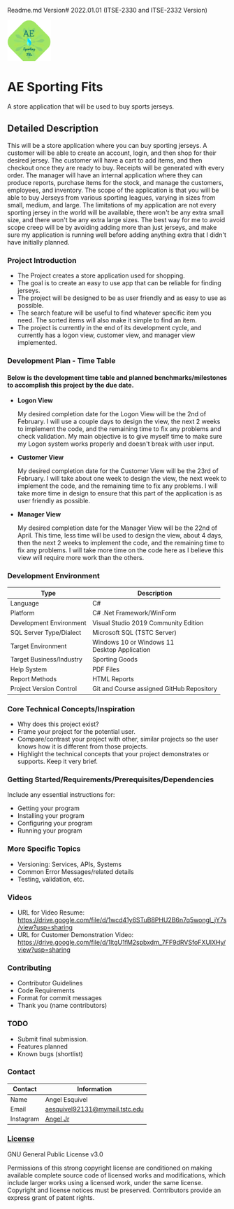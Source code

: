 Readme.md Version# 2022.01.01 (ITSE-2330 and ITSE-2332 Version)


![My custom Icon](FinalLogo.png "My Project Logo")


# AE Sporting Fits
A store application that will be used to buy sports jerseys.

## Detailed Description

This will be a store application where you can buy sporting jerseys. A customer will be able to create an account, login, and then shop for their desired jersey. The customer will have a cart to add items, and then checkout once they are ready to buy. Receipts will be generated with every order. The manager will have an internal application where they can produce reports, purchase items for the stock, and manage the customers, employees, and inventory. The scope of the application is that you will be able to buy Jerseys from various sporting leagues, varying in sizes from small, medium, and large. The limitations of my application are not every sporting jersey in the world will be available, there won't be any extra small size, and there won't be any extra large sizes. The best way for me to avoid scope creep will be by avoiding adding more than just jerseys, and make sure my application is running well before adding anything extra that I didn't have initially planned.

### Project Introduction

- The Project creates a store application used for shopping.
- The goal is to create an easy to use app that can be reliable for finding jerseys.
- The project will be designed to be as user friendly and as easy to use as possible.
- The search feature will be useful to find whatever specific item you need. The sorted items will also make it simple to find
  an item.
- The project is currently in the end of its development cycle, and currently has a logon view, customer view, and manager view implemented.

### Development Plan - Time Table

#### Below is the development time table and planned benchmarks/milestones to accomplish this project by the due date.

- **Logon View**

  My desired completion date for the Logon View will be the 2nd of February. I will use a couple days to design the view, the next 2 weeks to implement the code, and the remaining time to fix any problems and check validation. My main objective is to give myself time to make sure my Logon system works properly and doesn't break with user input.

- **Customer View**

  My desired completion date for the Customer View will be the 23rd of February. I will take about one week to design the view, the next week to implement the code, and the remaining time to fix any problems. I will take more time in design to ensure that this part of the application is as user friendly as possible. 

- **Manager View**

  My desired completion date for the Manager View will be the 22nd of April. This time, less time will be used to design the view, about 4 days, then the next 2 weeks to implement the code, and the remaining time to fix any problems. I will take more time on the code here as I believe this view will require more work than the others.

### Development Environment

Type | Description
-----|-------------
Language | C#<br>
Platform | C# .Net Framework/WinForm<br>
Development Environment | Visual Studio 2019 Community Edition<br>
SQL Server Type/Dialect | Microsoft SQL (TSTC Server)<br>
Target Environment | Windows 10 or Windows 11 <br>Desktop Application
Target Business/Industry | Sporting Goods <br>
Help System | PDF Files <br>
Report Methods | HTML Reports
Project Version Control | Git and Course assigned GitHub Repository

### Core Technical Concepts/Inspiration

- Why does this project exist?
- Frame your project for the potential user. 
- Compare/contrast your project with other, similar projects so the user knows how it is different from those projects.
- Highlight the technical concepts that your project demonstrates or supports. Keep it very brief.

### Getting Started/Requirements/Prerequisites/Dependencies
Include any essential instructions for:
- Getting your program
- Installing your program
- Configuring your program
- Running your program

### More Specific Topics
- Versioning: Services, APIs, Systems
- Common Error Messages/related details
- Testing, validation, etc.

### Videos
- URL for Video Resume:
	https://drive.google.com/file/d/1wcd41y6STuB8PHU2B6n7q5wongl_jY7s/view?usp=sharing
- URL for Customer Demonstration Video:
	https://drive.google.com/file/d/1ltgU1fM2spbxdm_7FF9dRVSfoFXUlXHy/view?usp=sharing

### Contributing
- Contributor Guidelines
- Code Requirements
- Format for commit messages
- Thank you (name contributors)

### TODO
- Submit final submission.
- Features planned
- Known bugs (shortlist)

### Contact

Contact | Information
--------|------
Name | Angel Esquivel
Email | aesquivel92131@mymail.tstc.edu
Instagram | [Angel Jr](https://www.instagram.com/the.angel.jr/)

### [License](https://github.com/TSTC-CPT/22SP-FinalProject-EsquivelAngel/blob/2a147363f0dc7fc914c7a38189f728b91ab89e31/LICENSE)

GNU General Public License v3.0

Permissions of this strong copyright license are conditioned on making available complete source code of licensed works and modifications, which include larger works using a licensed work, under the same license. Copyright and license notices must be preserved. Contributors provide an express grant of patent rights.
